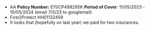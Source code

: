 - AA **Policy Number:** E11/CP498295K **Period of Cover**: 11/05/2023 - 10/05/2024 (email 7/5/23 to googlemail)
- First2Protect HH01132459
- It looks that (hopefully on last year) we paid for two insurances.